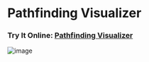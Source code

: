 # Pathfinding Visualizer

<h3>Try It Online: <a href="https://emrygun.github.io/pathfinding-visualizer/">Pathfinding Visualizer</a></h3>

![image](https://user-images.githubusercontent.com/44208853/117552764-14593a00-b056-11eb-907e-cbf96c41ea3b.png)
